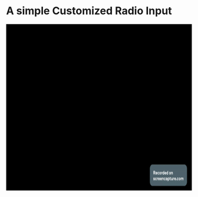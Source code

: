 # A simple Customized Radio Input 
<div align="left">
 <img src="https://github.com/RaheemAmer/Side-projects/blob/main/Customized%20Radio%20Input/Gif/Customized%20Radio%20Input.gif" width="800" height="450"/>
 </div>
